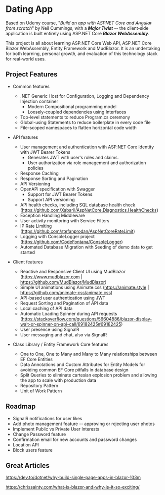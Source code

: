 # Dating App
Based on Udemy course, "*Build an app with ASPNET Core and ~~Angular~~ from scratch*" by Neil Cummings, with a ***Major Twist*** -- the client-side application is built entirely using ASP.NET Core ***Blazor WebAssembly***.  
  
This project is all about learning ASP.NET Core Web API, ASP.NET Core Blazor WebAssembly, Entity Framework and MudBlazor.  It is an undertaking for both learning, personal growth, and evaluation of this technology stack for real-world uses.

## Project Features
* Common features
  * .NET Generic Host for Configuration, Logging and Dependency Injection container
    * Modern Compositional programming model
    * Loosely-coupled dependencies using Interfaces
  * Top-level statements to reduce Program.cs ceremony
  * Global-using Statements to reduce boilerplate in every code file
  * File-scoped namespaces to flatten horizontal code width
* API features
  * User management and authentication with ASP.NET Core Identity with JWT Bearer Tokens
    * Generates JWT with user's roles and claims.
    * User authorization via role management and authorization policies
  * Response Caching
  * Response Sorting and Pagination
  * API Versioning
  * OpenAPI specification with Swagger
    * Support for JWT Bearer Tokens
    * Support API versioning
  * API health checks, including SQL database health check (https://github.com/Xabaril/AspNetCore.Diagnostics.HealthChecks)
  * Exception Handling Middleware
  * User activity monitoring with Service Filters
  * IP Rate Limiting (https://github.com/stefanprodan/AspNetCoreRateLimit)
  * Logging with ConsoleLogger project (https://github.com/CodeFontana/ConsoleLogger)
  * Automated Database Migration with Seeding of demo data to get started
* Client features
  * Reactive and Responsive Client UI using MudBlazor (https://www.mudblazor.com | https://github.com/MudBlazor/MudBlazor)
  * Simple UI animations using Animate.css (https://animate.style | https://github.com/animate-css/animate.css)
  * API-based user authentication using JWT
  * Request Sorting and Pagination of API data
  * Local caching of API data
  * Automatic Loading Spinner during API requests (https://stackoverflow.com/questions/56604886/blazor-display-wait-or-spinner-on-api-call/69182425#69182425)
  * User presence using SignalR
  * User messaging and chat, also via SignalR
  
* Class Library / Entity Framework Core features
  * One to One, One to Many and Many to Many relationships between EF Core Entities
  * Data Annotations and Custom Attributes for Entity Models for avoiding common EF Core pitfalls in database design
  * Split Queries to eliminate cartesian explosion problem and allowing the app to scale with production data
  * Repository Pattern
  * Unit of Work Pattern

## Roadmap
* SignalR notifications for user likes
* Add photo management feature -- approving or rejecting user photos
* Implement Public vs Private User Interests
* Change Password feature
* Confirmation email for new accounts and password changes
* Location API
* Block users feature

## Great Articles
https://dev.to/dotnet/why-build-single-page-apps-in-blazor-103m

https://chrissainty.com/what-is-blazor-and-why-is-it-so-exciting/
